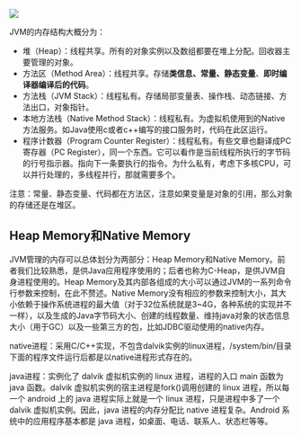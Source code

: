 ![](https://pic4.zhimg.com/80/v2-abefb713de46f1e6dd241246c0afe263_720w.webp)

JVM的内存结构大概分为：

* 堆（Heap）：线程共享。所有的对象实例以及数组都要在堆上分配。回收器主要管理的对象。
* 方法区（Method Area）：线程共享。存储**类信息、常量、静态变量**、**即时编译器编译后的代码**。
* 方法栈（JVM Stack）：线程私有。存储局部变量表、操作栈、动态链接、方法出口，对象指针。
* 本地方法栈（Native Method Stack）：线程私有。为虚拟机使用到的Native 方法服务。如Java使用c或者c++编写的接口服务时，代码在此区运行。
* 程序计数器（Program Counter Register）：线程私有。有些文章也翻译成PC寄存器（PC Register），同一个东西。它可以看作是当前线程所执行的字节码的行号指示器。指向下一条要执行的指令。为什么私有，考虑下多核CPU，可以并行处理的，多线程并行，那就需要多个。

注意：常量、静态变量、代码都在方法区，注意如果变量是对象的引用，那么对象的存储还是在堆区。


## Heap Memory和Native Memory

JVM管理的内存可以总体划分为两部分：Heap Memory和Native Memory。前者我们比较熟悉，是供Java应用程序使用的；后者也称为C-Heap，是供JVM自身进程使用的。Heap Memory及其内部各组成的大小可以通过JVM的一系列命令行参数来控制，在此不赘述。Native Memory没有相应的参数来控制大小，其大小依赖于操作系统进程的最大值（对于32位系统就是3~4G，各种系统的实现并不一样），以及生成的Java字节码大小、创建的线程数量、维持java对象的状态信息大小（用于GC）以及一些第三方的包，比如JDBC驱动使用的native内存。

native进程：采用C/C++实现，不包含dalvik实例的linux进程，/system/bin/目录下面的程序文件运行后都是以native进程形式存在的。

java进程：实例化了 dalvik 虚拟机实例的 linux 进程，进程的入口 main 函数为 java 函数。dalvik 虚拟机实例的宿主进程是fork()调用创建的 linux 进程，所以每一个 android 上的 java 进程实际上就是一个 linux 进程，只是进程中多了一个 dalvik 虚拟机实例。因此，java 进程的内存分配比 native 进程复杂。Android 系统中的应用程序基本都是 java 进程，如桌面、电话、联系人、状态栏等等。


